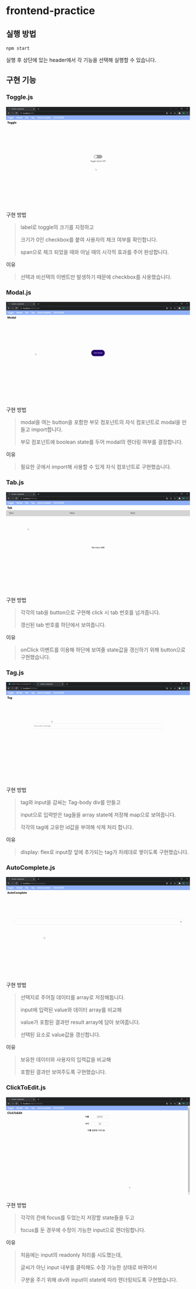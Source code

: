 # frontend-practice

## 실행 방법

```
npm start
```

실행 후 상단에 있는 header에서 각 기능을 선택해 실행할 수 있습니다.

## 구현 기능

### Toggle.js

<img title="" src="images/toggle.gif" alt="">

구현 방법

> label로 toggle의 크기를 지정하고
>
> 크기가 0인 checkbox를 붙여 사용자의 체크 여부를 확인합니다.
>
> span으로 체크 되었을 때와 아닐 때의 시각적 효과를 주어 완성합니다.

이유

> 선택과 비선택의 이벤트만 발생하기 때문에 checkbox를 사용했습니다.

### Modal.js

<img title="" src="images/modal.gif" alt="">

구현 방법

> modal을 여는 button을 포함한 부모 컴포넌트의 자식 컴포넌트로 modal을 만들고 import합니다.
>
> 부모 컴포넌트에 boolean state를 두어 modal의 렌더링 여부를 결정합니다.

이유

> 필요한 곳에서 import해 사용할 수 있게 자식 컴포넌트로 구현했습니다.

### Tab.js

<img title="" src="images/tab.gif" alt="">

구현 방법

> 각각의 tab을 button으로 구현해 click 시 tab 번호를 넘겨줍니다.
>
> 갱신된 tab 번호를 하단에서 보여줍니다.

이유

> onClick 이벤트를 이용해 하단에 보여줄 state값을 갱신하기 위해 button으로 구현했습니다.

### Tag.js

<img title="" src="images/tag.gif" alt="">

구현 방법

> tag와 input을 감싸는 Tag-body div를 만들고
>
> input으로 입력받은 tag들을 array state에 저장해 map으로 보여줍니다.
>
> 각각의 tag에 고유한 id값을 부여해 삭제 처리 합니다.

이유

> display: flex로 input창 앞에 추가되는 tag가 차례대로 쌓이도록 구현했습니다.

### AutoComplete.js

<img title="" src="images/autoComplete.gif" alt="">

구현 방법

> 선택지로 주어질 데이터를 array로 저장해둡니다.
>
> input에 입력된 value와 데이터 array를 비교해
>
> value가 포함된 결과만 result array에 담아 보여줍니다.
>
> 선택된 요소로 value값을 갱신합니다.

이유

> 보유한 데이터와 사용자의 입력값을 비교해
>
> 포함된 결과만 보여주도록 구현했습니다.

### ClickToEdit.js

<img title="" src="images/clickToEdit.gif" alt="">

구현 방법

> 각각의 칸에 focus를 두었는지 저장할 state들을 두고
>
> focus를 둔 경우에 수정이 가능한 input으로 렌더링합니다.

이유

> 처음에는 input의 readonly 처리를 시도했는데,
>
> 글씨가 아닌 input 내부를 클릭해도 수정 가능한 상태로 바뀌어서
>
> 구분을 주기 위해 div와 input이 state에 따라 렌더링되도록 구현했습니다.
